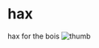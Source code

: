 # hax
hax for the bois
![thumb](https://github.com/AteebXYZ/hax/assets/130910481/45927f68-f350-4203-a1fc-7b79aecd1235)
